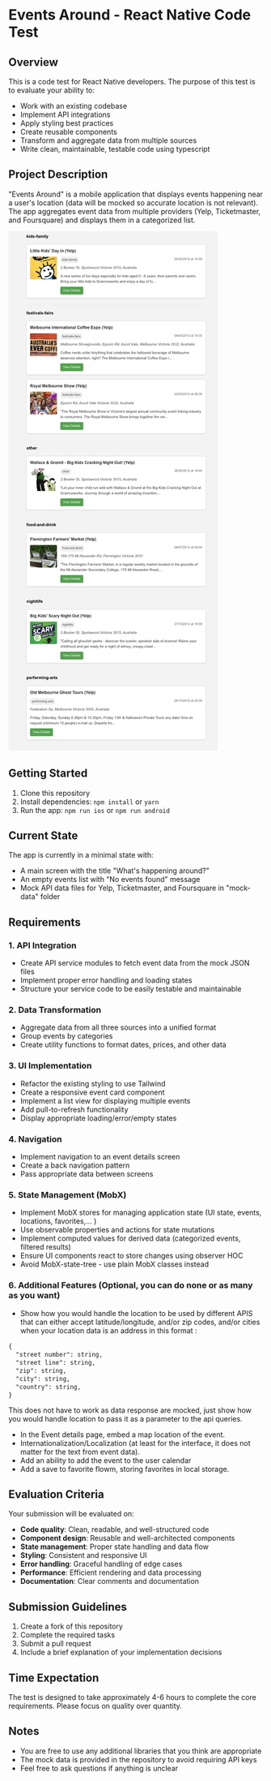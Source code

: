 # Events Around - React Native Code Test

## Overview
This is a code test for React Native developers. The purpose of this test is to evaluate your ability to:
- Work with an existing codebase
- Implement API integrations
- Apply styling best practices
- Create reusable components
- Transform and aggregate data from multiple sources
- Write clean, maintainable, testable code using typescript

## Project Description
"Events Around" is a mobile application that displays events happening near a user's location (data will be mocked so accurate location is not relevant). The app aggregates event data from multiple providers (Yelp, Ticketmaster, and Foursquare) and displays them in a categorized list.


![Example App Screenshot](./example.png)


## Getting Started
1. Clone this repository
2. Install dependencies: `npm install` or `yarn`
3. Run the app: `npm run ios` or `npm run android`

## Current State
The app is currently in a minimal state with:
- A main screen with the title "What's happening around?"
- An empty events list with "No events found" message
- Mock API data files for Yelp, Ticketmaster, and Foursquare in "mock-data" folder

## Requirements

### 1. API Integration
- Create API service modules to fetch event data from the mock JSON files
- Implement proper error handling and loading states
- Structure your service code to be easily testable and maintainable

### 2. Data Transformation
- Aggregate data from all three sources into a unified format
- Group events by categories
- Create utility functions to format dates, prices, and other data

### 3. UI Implementation
- Refactor the existing styling to use Tailwind
- Create a responsive event card component
- Implement a list view for displaying multiple events
- Add pull-to-refresh functionality
- Display appropriate loading/error/empty states

### 4. Navigation
- Implement navigation to an event details screen
- Create a back navigation pattern
- Pass appropriate data between screens

### 5. State Management (MobX)
- Implement MobX stores for managing application state (UI state, events, locations, favorites,... )
- Use observable properties and actions for state mutations
- Implement computed values for derived data (categorized events, filtered results)
- Ensure UI components react to store changes using observer HOC
- Avoid MobX-state-tree - use plain MobX classes instead

### 6. Additional Features (Optional, you can do none or as many as you want)
- Show how you would handle the location to be used by different APIS that can either accept latitude/longitude, and/or zip codes, and/or cities when your location data is an address in this format :
```
{
  "street number": string,
  "street line": string,
  "zip": string,
  "city": string,
  "country": string,
}
```
This does not have to work as data response are mocked, just show how you would handle location to pass it as a parameter to the api queries.
- In the Event details page, embed a map location of the event.
- Internationalization/Localization (at least for the interface, it does not matter for the text from event data).
- Add an ability to add the event to the user calendar
- Add a save to favorite flowm, storing favorites in local storage.

## Evaluation Criteria
Your submission will be evaluated on:
- **Code quality**: Clean, readable, and well-structured code
- **Component design**: Reusable and well-architected components
- **State management**: Proper state handling and data flow
- **Styling**: Consistent and responsive UI
- **Error handling**: Graceful handling of edge cases
- **Performance**: Efficient rendering and data processing
- **Documentation**: Clear comments and documentation

## Submission Guidelines
1. Create a fork of this repository
2. Complete the required tasks
3. Submit a pull request
4. Include a brief explanation of your implementation decisions

## Time Expectation
The test is designed to take approximately 4-6 hours to complete the core requirements. Please focus on quality over quantity.

## Notes
- You are free to use any additional libraries that you think are appropriate
- The mock data is provided in the repository to avoid requiring API keys
- Feel free to ask questions if anything is unclear
